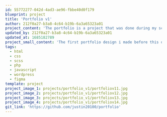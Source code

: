 ```yaml
---
id: 55772277-042d-4ad3-ae96-fbbe40d0f179
blueprint: project
title: 'Portfolio v1'
author: 212f0a27-b3a8-4c64-b19b-6a3a65323a01
project_content: 'The portfolio is a project that was done during my school years. Its role is to gather all my projects and be able to share and show them easily. The portfolio is a project that was done during my school years. Its role is to gather all my projects and be able to share and show them easily.'
updated_by: 212f0a27-b3a8-4c64-b19b-6a3a65323a01
updated_at: 1685182789
project_small_content: 'The first portfolio design i made before this one. It was a custom wordpress project theme.'
tags:
  - html
  - css
  - scss
  - php
  - javascript
  - wordpress
  - figma
template: project
project_image_1: projects/portfolio_v1/portfoliov11.jpg
project_image_2: projects/portfolio_v1/portfoliov12.jpg
project_image_3: projects/portfolio_v1/portfoliov13.jpg
project_image_4: projects/portfolio_v1/portfoliov14.jpg
git_link: 'https://github.com/justin20100/portfolio'
---
```

